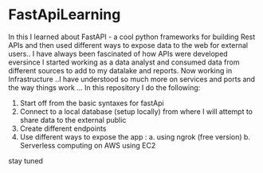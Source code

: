 # FastApiLearning
In this I learned about FastAPI - a cool python frameworks for building Rest APIs and then used different ways to expose data to the web for external users..
I have always been fascinated of how APIs were developed eversince I started working as a data analyst and consumed data from different sources to add to my datalake and reports.
Now working in Infrastructure ..I have understood so much more on services and ports and the way things work ...
In this repository I do the following:
1. Start off from the basic syntaxes for fastApi 
2. Connect to a local database (setup locally) from where I will attempt to share data to the external public
3. Create different endpoints
4. Use different ways to expose the app :
  a. using ngrok (free version)
  b. Serverless computing on AWS using EC2

stay tuned

